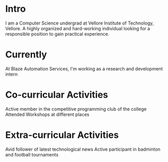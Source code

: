 
# Intro

I am a Computer Science undergrad at Vellore Institute of Technology, Vellore. A highly organized and hard-working individual looking for a responsible position to gain practical experience.

# Currently

At Blaze Automation Services, I'm working as a research and development intern 

# Co-curricular Activities
Active member in the competitive programming club of the college
Attended Workshops at different places 

# Extra-curricular Activities
Avid follower of latest technological news
Active participant in badminton and football tournaments




